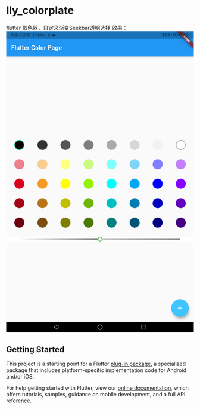 # lly_colorplate

flutter 取色器，自定义渐变Seekbar透明选择
效果：
 ![image](https://github.com/TracyYing1993/ColorPlate/blob/19bfd182c9dab0b74d4896112c8a2bdb7480fd6c/device-2021-06-17-142137.png)

## Getting Started

This project is a starting point for a Flutter
[plug-in package](https://flutter.dev/developing-packages/),
a specialized package that includes platform-specific implementation code for
Android and/or iOS.

For help getting started with Flutter, view our
[online documentation](https://flutter.dev/docs), which offers tutorials,
samples, guidance on mobile development, and a full API reference.

